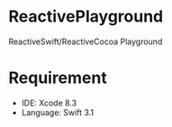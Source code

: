 # ReactivePlayground
ReactiveSwift/ReactiveCocoa Playground

# Requirement
* IDE: Xcode 8.3
* Language: Swift 3.1
